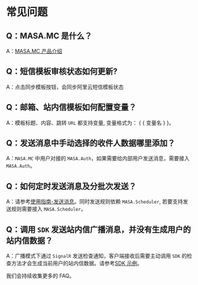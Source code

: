 # 常见问题

## Q：MASA.MC 是什么？

A：[MASA.MC 产品介绍](stack/mc/introduce)

## Q：短信模板审核状态如何更新?

A：点击同步模板按钮，会同步阿里云短信模板状态

## Q：邮箱、站内信模板如何配置变量？

A：模板标题、内容、跳转 `URL` 都支持变量, 变量格式为： \{ \{ 变量名 \} \}。

## Q：发送消息中手动选择的收件人数据哪里添加？

A：`MASA.MC` 中用户对接的 `MASA.Auth`，如果需要给内部用户发送消息，需要接入 `MASA.Auth`。

## Q：如何定时发送消息及分批次发送？

A：请参考[使用指南-发送消息](stack/mc/use-guide/send-message)。同时发送规则依赖 `MASA.Scheduler`, 若要支持发送规则需要接入 `MASA.Scheduler`。

## Q：调用 `SDK` 发送站内信广播消息，并没有生成用户的站内信数据？

A：广播模式下通过 `SignalR` 发送检查通知，客户端接收后需要主动调用 `SDK` 的检查方法才会生成当前用户的站内信数据。请参考[SDK 示例](stack/mc/sdk-instance)。

我们会持续收集更多的 FAQ。
